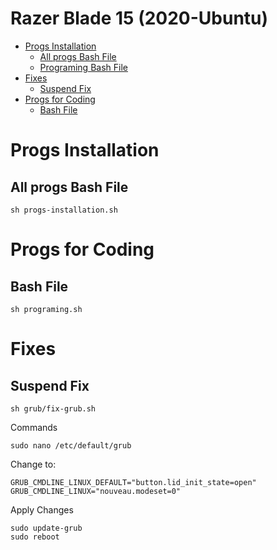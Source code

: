 # Razer Blade 15 (2020-Ubuntu)

- [Progs Installation](#installation)
  - [All progs Bash File](#all-progs-bash-file)
  - [Programing Bash File](#programing-bash-file)
- [Fixes](#fixes)
  - [Suspend Fix](#suspend-fix)
- [Progs for Coding](#progs-for-coding)
  - [Bash File](#bash-file)



# Progs Installation
## All progs Bash File
```ssh
sh progs-installation.sh
```

# Progs for Coding
## Bash File
```ssh
sh programing.sh
```

# Fixes
## Suspend Fix
```ssh
sh grub/fix-grub.sh
```
Commands
```ssh
sudo nano /etc/default/grub
```
Change to:
```ssh
GRUB_CMDLINE_LINUX_DEFAULT="button.lid_init_state=open"
GRUB_CMDLINE_LINUX="nouveau.modeset=0"
```
Apply Changes
```ssh
sudo update-grub
sudo reboot
```


